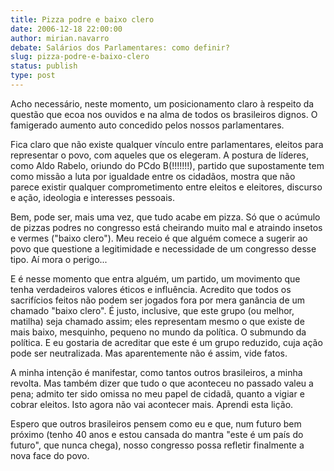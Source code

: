 ```yaml
---
title: Pizza podre e baixo clero
date: 2006-12-18 22:00:00
author: mirian.navarro
debate: Salários dos Parlamentares: como definir?
slug: pizza-podre-e-baixo-clero
status: publish 
type: post
---
```


Acho necessário, neste momento, um posicionamento claro à respeito da questão que ecoa nos ouvidos e na alma de todos os brasileiros dignos. O famigerado aumento auto concedido pelos nossos parlamentares.  

Fica claro que não existe qualquer vínculo entre parlamentares, eleitos para representar o povo, com aqueles que os elegeram. A postura de líderes, como Aldo Rabelo, oriundo do PCdo B(!!!!!!!), partido que supostamente tem como missão a luta por igualdade entre os cidadãos, mostra que não parece existir qualquer comprometimento entre eleitos e eleitores, discurso e ação, ideologia e interesses pessoais.  

Bem, pode ser, mais uma vez, que tudo acabe em pizza. Só que o acúmulo de pizzas podres no congresso está cheirando muito mal e atraindo insetos e vermes ("baixo clero"). Meu receio é que alguém comece a sugerir ao povo que questione a legitimidade e necessidade de um congresso desse tipo. Aí mora o perigo...  

E é nesse momento que entra alguém, um partido, um movimento que tenha verdadeiros valores éticos e influência. Acredito que todos os sacrifícios feitos não podem ser jogados fora por mera ganância de um chamado "baixo clero". É justo, inclusive, que este grupo (ou melhor, matilha) seja chamado assim; eles representam mesmo o que existe de mais baixo, mesquinho, pequeno no mundo da política. O submundo da política. E eu gostaria de acreditar que este é um grupo reduzido, cuja ação pode ser neutralizada. Mas aparentemente não é assim, vide fatos.  

A minha intenção é manifestar, como tantos outros brasileiros, a minha revolta. Mas também dizer que tudo o que aconteceu no passado valeu a pena; admito ter sido omissa no meu papel de cidadã, quanto a vigiar e cobrar eleitos. Isto agora não vai acontecer mais. Aprendi esta lição.  

Espero que outros brasileiros pensem como eu e que, num futuro bem próximo (tenho 40 anos e estou cansada do mantra "este é um país do futuro", que nunca chega), nosso congresso possa refletir finalmente a nova face do povo.
